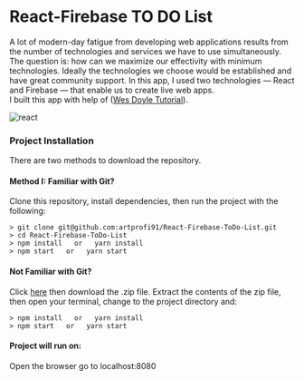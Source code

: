 # React-Firebase TO DO List
A lot of modern-day fatigue from developing web applications results from the number of technologies and services we have to use simultaneously.
The question is: how can we maximize our effectivity with minimum technologies. Ideally the technologies we choose would be established and have great community support.
In this app, I used two technologies — React and Firebase — that enable us to create live web apps.
<br /> 
I built this app with help of ([Wes Doyle Tutorial](https://www.youtube.com/watch?v=-RtJroTMDf4&list=LLPr4G-dB4QrbufUnpdjFutw&index=12)).

![react](https://user-images.githubusercontent.com/28790452/29545331-43c01d8e-86b3-11e7-884a-51b68de68a13.gif)

### Project Installation

There are two methods to download the repository.

#### Method I: Familiar with Git?
Clone this repository, install dependencies, then run the project with the following:

```
> git clone git@github.com:artprofi91/React-Firebase-ToDo-List.git
> cd React-Firebase-ToDo-List
> npm install   or   yarn install
> npm start   or   yarn start
```

#### Not Familiar with Git?
Click [here](https://github.com/artprofi91/React-Firebase-ToDo-List) then download the .zip file. Extract the contents of the zip file, then open your terminal, change to the project directory and:

```
> npm install   or   yarn install
> npm start   or   yarn start
```

#### Project will run on:
Open the browser go to localhost:8080
